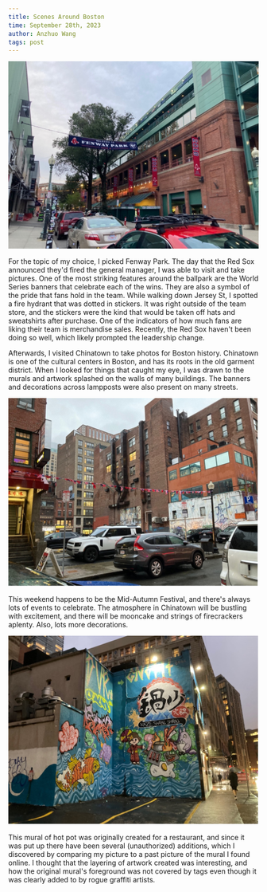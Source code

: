 ```yaml
---
title: Scenes Around Boston
time: September 28th, 2023
author: Anzhuo Wang
tags: post
---
```


![fenway park](/images/fenway.jpg)

For the topic of my choice, I picked Fenway Park. The day that the Red Sox announced they'd fired the general manager, I was able to visit and take pictures. One of the most striking features around the ballpark are the World Series banners that celebrate each of the wins. They are also a symbol of the pride that fans hold in the team. While walking down Jersey St, I spotted a fire hydrant that was dotted in stickers. It was right outside of the team store, and the stickers were the kind that would be taken off hats and sweatshirts after purchase. One of the indicators of how much fans are liking their team is merchandise sales. Recently, the Red Sox haven't been doing so well, which likely prompted the leadership change.

Afterwards, I visited Chinatown to take photos for Boston history. Chinatown is one of the cultural centers in Boston, and has its roots in the old garment district. When I looked for things that caught my eye, I was drawn to the murals and artwork splashed on the walls of many buildings. The banners and decorations across lampposts were also present on many streets.

![tyler st](/images/tylerst.jpg)

This weekend happens to be the Mid-Autumn Festival, and there's always lots of events to celebrate. The atmosphere in Chinatown will be bustling with excitement, and there will be mooncake and strings of firecrackers aplenty. Also, lots more decorations.

![shabu shabu](/images/shabushabu.jpg)

This mural of hot pot was originally created for a restaurant, and since it was put up there have been several (unauthorized) additions, which I discovered by comparing my picture to a past picture of the mural I found online. I thought that the layering of artwork created was interesting, and how the original mural's foreground was not covered by tags even though it was clearly added to by rogue graffiti artists.